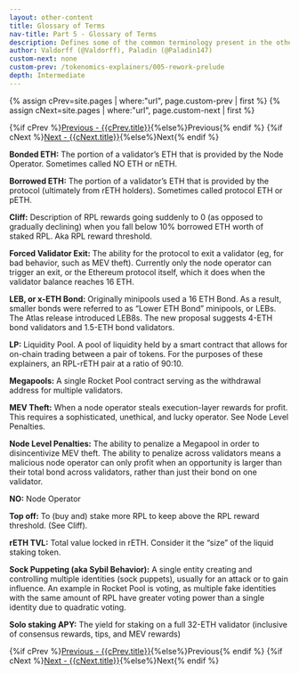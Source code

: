 ```yaml
---
layout: other-content
title: Glossary of Terms
nav-title: Part 5 - Glossary of Terms
description: Defines some of the common terminology present in the other explainers.
author: Valdorff (@Valdorff), Paladin (@Paladin147)
custom-next: none
custom-prev: /tokenomics-explainers/005-rework-prelude
depth: Intermediate
---
```


{% assign cPrev=site.pages | where:"url", page.custom-prev | first %}
{% assign cNext=site.pages | where:"url", page.custom-next | first %}

<div class="prev-next-container">
{%if cPrev %}<a href="{{cPrev.url|relative_url}}">Previous - {{cPrev.title}}</a>{%else%}<span>Previous</span>{% endif %}
{%if cNext %}<a href="{{cNext.url|relative_url}}">Next - {{cNext.title}}</a>{%else%}<span>Next</span>{% endif %}
</div>

**Bonded ETH:** The portion of a validator’s ETH that is provided by the Node Operator. Sometimes called NO ETH or nETH.

**Borrowed ETH:** The portion of a validator’s ETH that is provided by the protocol (ultimately from rETH holders). Sometimes called protocol ETH or pETH.

**Cliff:** Description of RPL rewards going suddenly to 0 (as opposed to gradually declining) when you fall below 10% borrowed ETH worth of staked RPL. Aka RPL reward threshold.

**Forced Validator Exit:** The ability for the protocol to exit a validator (eg, for bad behavior, such as MEV theft). Currently only the node operator can trigger an exit, or the Ethereum protocol itself, which it does when the validator balance reaches 16 ETH.

**LEB, or x-ETH Bond:** Originally minipools used a 16 ETH Bond. As a result, smaller bonds were referred to as  “Lower ETH Bond” minipools, or LEBs. The Atlas release introduced LEB8s. The new proposal suggests 4-ETH bond validators and 1.5-ETH bond validators.

**LP:** Liquidity Pool. A pool of liquidity held by a smart contract that allows for on-chain trading between a pair of tokens. For the purposes of these explainers, an RPL-rETH pair at a ratio of 90:10. 

**Megapools:** A single Rocket Pool contract serving as the withdrawal address for multiple validators.

**MEV Theft:** When a node operator steals execution-layer rewards for profit. This requires a sophisticated, unethical, and lucky operator. See Node Level Penalties.

**Node Level Penalties:** The ability to penalize a Megapool in order to disincentivize MEV theft. The ability to penalize across validators means a malicious node operator can only profit when an opportunity is larger than their total bond across validators, rather than just their bond on one validator.

**NO:** Node Operator

**Top off:** To (buy and) stake more RPL to keep above the RPL reward threshold. (See Cliff).

**rETH TVL:** Total value locked in rETH. Consider it the “size” of the liquid staking token.

**Sock Puppeting (aka Sybil Behavior):** A single entity creating and controlling multiple identities (sock puppets), usually for an attack or to gain influence. An example in Rocket Pool is voting, as multiple fake identities with the same amount of RPL have greater voting power than a single identity due to quadratic voting.

**Solo staking APY:** The yield for staking on a full 32-ETH validator (inclusive of consensus rewards, tips, and MEV rewards)


<div class="prev-next-container">
{%if cPrev %}<a href="{{cPrev.url|relative_url}}">Previous - {{cPrev.title}}</a>{%else%}<span>Previous</span>{% endif %}
{%if cNext %}<a href="{{cNext.url|relative_url}}">Next - {{cNext.title}}</a>{%else%}<span>Next</span>{% endif %}
</div>
